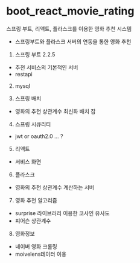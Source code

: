 # boot_react_movie_rating
스프링 부트, 리액트, 플라스크를 이용한 영화 추천 시스템
- 스프링부트와 플라스크 서버의 연동을 통한 영화 추천 

1. 스프링 부트 2.2.5
- 추천 서비스의 기본적인 서버 
- restapi

2. mysql

3. 스프링 배치
- 영화의 추천 상관계수 최신화 배치 잡

4. 스프링 시큐리티 
- jwt or oauth2.0 ... ?

5. 리액트
- 서비스 화면 

6. 플라스크
- 영화의 추천 상관계수 계산하는 서버

7. 영화 추천 알고리즘
- surprise 라이브러리 이용한 코사인 유사도
- 피어슨 상관계수 

8. 영화정보
- 네이버 영화 크롤링
- moivelens데이터 이용
